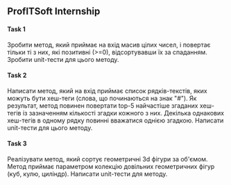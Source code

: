 ## ProfITSoft Internship
#### Task 1
Зробити метод, який приймає на вхід масив цілих чисел, 
і повертає тільки ті з них, які позитивні (>=0), відсортувавши 
їх за спаданням. Зробити unit-тести для цього методу.

#### Task 2
Написати метод, який на вхід приймає список рядків-текстів, 
яких можуть бути хеш-теги (слова, що починаються на знак "#"). 
Як результат, метод повинен повертати top-5 найчастіше згаданих 
хеш-тегів із зазначенням кількості згадки кожного з них. Декілька 
однакових хеш-тегів в одному рядку повинні вважатися однією згадкою. 
Написати unit-тести для цього методу.

#### Task 3
Реалізувати метод, який сортує геометричні 3d фігури за об'ємом. 
Метод приймає параметром колекцію довільних геометричних фігур (куб, кулю, циліндр). Написати unit-тести для методу.